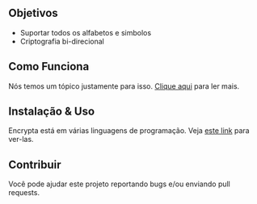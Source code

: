 ## Objetivos
- Suportar todos os alfabetos e simbolos
- Criptografia bi-direcional

## Como Funciona
Nós temos um tópico justamente para isso. [Clique aqui](Como-Funciona.md) para ler mais.

## Instalação & Uso
Encrypta está em várias linguagens de programação. Veja [este link](Instalar-Encrypta) para ver-las.


## Contribuir
Você pode ajudar este projeto reportando bugs e/ou enviando pull requests.

